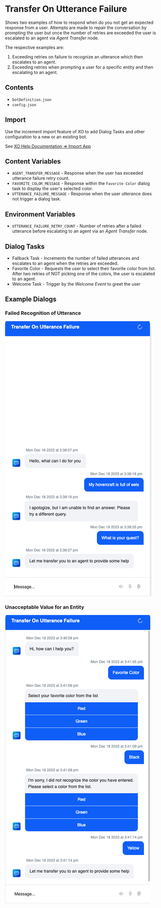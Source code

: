 # Transfer On Utterance Failure

Shows two examples of how to respond when do you not get an expected response from a user. Attempts are made to 
repair the conversation by prompting the user but once the number of retries are exceeded the user is escalated
to an agent via _Agent Transfer_ node.

The respective examples are:

1. Exceeding retries on failure to recognize an utterance which then escalates to an agent.
2. Exceeding retries when prompting a user for a specific entity and then escalating to an agent.

## Contents

- `botDefinition.json`
- `config.json`

## Import

Use the increment import feature of XO to add Dialog Tasks and other configuration to a new or an existing bot.

See [XO Help Documentation => Import App](https://developer.kore.ai/docs/process-apps/settings/import-export/#:~:text=your%20Process%20App.-,Import,-App)

## Content Variables

- `AGENT_TRANSFER_MESSAGE` - Response when the user has exceeded utterance failure retry count.
- `FAVORITE_COLOR_MESSAGE` - Response within the `Favorite Color` dialog task to display the user's selected color.
- `UTTERANCE_FAILURE_MESSAGE` - Response when the user utterance does not trigger a dialog task.

## Environment Variables

- `UTTERANCE_FAILURE_RETRY_COUNT` - Number of retries after a failed utterance before escalating to an agent via an _Agent Transfer_ node.

## Dialog Tasks

- Fallback Task - Increments the number of failed utterances and escalates to an agent when the retries are exceeded.
- Favorite Color - Requests the user to select their favorite color from list. After two retries of NOT picking one of the colors, the user is escalated to an agent.
- Welcome Task  - Trigger by the _Welcome Event_ to greet the user


## Example Dialogs

### Failed Recognition of Utterance

![](images/utterance-not-recognized.png)

### Unacceptable Value for an Entity

![](images/entity-not-recognized.png)



